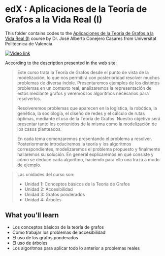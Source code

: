 # edX : Aplicaciones de la Teoría de Grafos a la Vida Real (I)

This folder contains codes to the [Aplicaciones de la Teoría de Grafos a la Vida Real (I)](https://www.edx.org/course/aplicaciones-de-la-teoria-de-grafos-la-upvalenciax-tgv201x-1-1) course by Dr. José Alberto Conejero Casares from Universitat Politècnica de Valencia. 

[![Video link](https://img.youtube.com/vi/dP7-gXXXiaM/0.jpg)](https://www.youtube.com/watch?v=dP7-gXXXiaM "Introduction")

According to the description presented in the web site:

> Este curso trata la Teoría de Grafos desde el punto de vista de la modelización, lo que nos permitirá con posterioridad resolver muchos problemas de diversa índole. Presentaremos ejemplos de los distintos problemas en un contexto real, analizaremos la representación de éstos mediante grafos y veremos los algoritmos necesarios para resolverlos.
> 
> Resolveremos problemas que aparecen en la logística, la robótica, la genética, la sociología, el diseño de redes y el cálculo de rutas óptimas, mediante el uso de la Teoría de Grafos. Nuestro objetivo será presentar tanto los contenidos de la misma como la modelización de los casos planteados.
> 
> En cada tema comenzaremos presentando el problema a resolver. Posteriormente introduciremos la teoría y los algoritmos correspondientes, modelizaremos el problema propuesto y finalmente hallaremos su solución. En general explicaremos en qué consiste y cómo se deduce cada algoritmo, haciendo para ello una traza a modo de ejemplo.

> Las unidades del curso son:
> - Unidad 1: Conceptos básicos de la Teoría de Grafos
> - Unidad 2: Accesibilidad
> - Unidad 3: Grafos ponderados
> - Unidad 4: Árboles

## What you'll learn
- Los conceptos básicos de la teoría de grafos
- Como trabajar los problemas de accesibilidad
- El uso de los grafos ponderados
- El uso de árboles
- Los algoritmos para aplicar todo lo anterior a problemas reales

